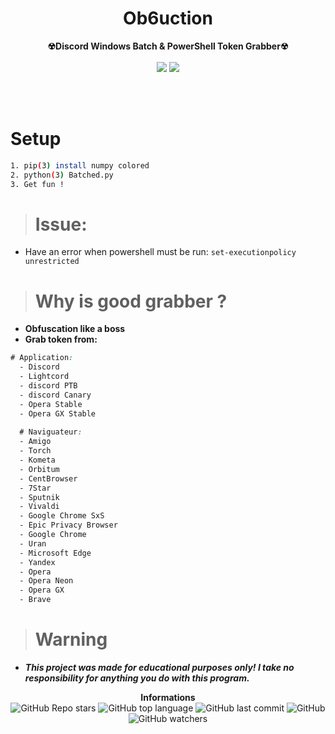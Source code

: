 <h1 align="center">Ob6uction</h1>
<p align='center'>
    <b> ☢Discord Windows Batch & PowerShell Token Grabber☢ </b><br>
    <br>
    <img src='https://user-images.githubusercontent.com/80784394/135722466-37be9750-85b1-43a2-85ba-287a46b446fb.png'>
    <img src='https://user-images.githubusercontent.com/80784394/135722647-492c891f-3255-4dcb-91d1-f32b23361def.png'>
    </p>
<br><br>
    
# Setup

```sh
1. pip(3) install numpy colored
2. python(3) Batched.py
3. Get fun !
``` 

> # Issue:

* Have an error when powershell must be run: `set-executionpolicy unrestricted`


> # Why is good grabber ?
* **Obfuscation like a boss**
* **Grab token from:**
```css
# Application:
  - Discord
  - Lightcord
  - discord PTB
  - discord Canary
  - Opera Stable
  - Opera GX Stable
  
  # Naviguateur:
  - Amigo
  - Torch
  - Kometa
  - Orbitum
  - CentBrowser
  - 7Star
  - Sputnik
  - Vivaldi
  - Google Chrome SxS
  - Epic Privacy Browser
  - Google Chrome
  - Uran
  - Microsoft Edge
  - Yandex
  - Opera 
  - Opera Neon
  - Opera GX
  - Brave
 ```
 > # Warning
* ***This project was made for educational purposes only! I take no responsibility for anything you do with this program.***

<p align="center"> 
    <b>Informations</b><br>
    <img alt="GitHub Repo stars" src="https://img.shields.io/github/stars/Sn8ow/Ob6uction?style=social">
    <img alt="GitHub top language" src="https://img.shields.io/github/languages/top/Sn8ow/Ob6uction">
    <img alt="GitHub last commit" src="https://img.shields.io/github/last-commit/Sn8ow/Ob6uction">
    <img alt="GitHub" src="https://img.shields.io/github/license/Sn8ow/Ob6uction">
    <img alt="GitHub watchers" src="https://img.shields.io/github/watchers/Sn8ow/Ob6uction?style=social">
</p>
